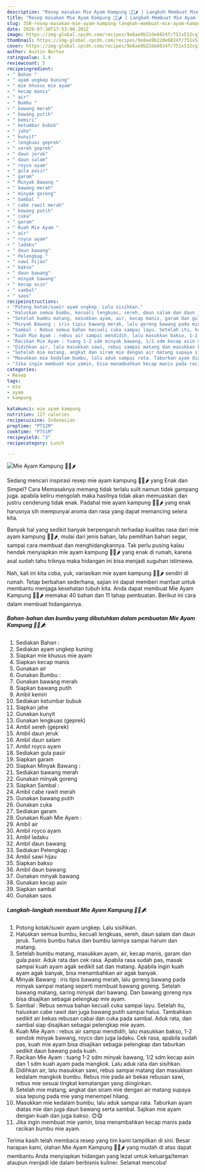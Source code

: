 ```yaml
---
description: "Resep masakan Mie Ayam Kampung 🍜🐥🌶 | Langkah Membuat Mie Ayam Kampung 🍜🐥🌶 Yang Lezat"
title: "Resep masakan Mie Ayam Kampung 🍜🐥🌶 | Langkah Membuat Mie Ayam Kampung 🍜🐥🌶 Yang Lezat"
slug: 350-resep-masakan-mie-ayam-kampung-langkah-membuat-mie-ayam-kampung-yang-lezat
date: 2020-07-30T17:53:08.201Z
image: https://img-global.cpcdn.com/recipes/9e8ae9b22de6024f/751x532cq70/mie-ayam-kampung-🍜🐥🌶-foto-resep-utama.jpg
thumbnail: https://img-global.cpcdn.com/recipes/9e8ae9b22de6024f/751x532cq70/mie-ayam-kampung-🍜🐥🌶-foto-resep-utama.jpg
cover: https://img-global.cpcdn.com/recipes/9e8ae9b22de6024f/751x532cq70/mie-ayam-kampung-🍜🐥🌶-foto-resep-utama.jpg
author: Austin Norton
ratingvalue: 3.4
reviewcount: 5
recipeingredient:
- " Bahan "
- " ayam ungkep kuning"
- " mie khusus mie ayam"
- " kecap manis"
- " air"
- " Bumbu "
- " bawang merah"
- " bawang putih"
- " kemiri"
- " ketumbar bubuk"
- " jahe"
- " kunyit"
- " lengkuas geprek"
- " sereh geprek"
- " daun jeruk"
- " daun salam"
- " royco ayam"
- " gula pasir"
- " garam"
- " Minyak Bawang "
- " bawang merah"
- " minyak goreng"
- " Sambal "
- " cabe rawit merah"
- " bawang putih"
- " cuka"
- " garam"
- " Kuah Mie Ayam "
- " air"
- " royco ayam"
- " ladaku"
- " daun bawang"
- " Pelengkap "
- " sawi hijau"
- " bakso"
- " daun bawang"
- " minyak bawang"
- " kecap asin"
- " sambal"
- " saos"
recipeinstructions:
- "Potong kotak/suwir ayam ungkep. Lalu sisihkan."
- "Haluskan semua bumbu, kecuali lengkuas, sereh, daun salam dan daun jeruk. Tumis bumbu halus dan bumbu lainnya sampai harum dan matang."
- "Setelah bumbu matang, masukkan ayam, air, kecap manis, garam dan gula pasir. Aduk rata dan cek rasa. Apabila rasa sudah pas, masak sampai kuah ayam agak sedikit sat dan matang. Apabila ingin kuah ayam agak banyak, bisa menambahkan air agak banyak."
- "Minyak Bawang : iris tipis bawang merah, lalu goreng bawang pada minyak sampai matang seperti membuat bawang goreng. Setelah bawang matang, saring minyak dari bawang. Dan bawang goreng nya bisa disajikan sebagai pelengkap mie ayam."
- "Sambal : Rebus semua bahan kecuali cuka sampai layu. Setelah itu, haluskan cabe rawit dan juga bawang putih sampai halus. Tambahkan sedikit air bekas rebusan cabai dan cuka pada sambal. Aduk rata, dan sambal siap disajikan sebagai pelengkap mie ayam."
- "Kuah Mie Ayam : rebus air sampai mendidih, lalu masukkan bakso, 1-2 sendok minyak bawang, royco dan juga ladaku. Cek rasa, apabila sudah pas, kuah mie ayam bisa disajikan sebagai pelengkap dan taburkan sedikit daun bawang pada kuah."
- "Racikan Mie Ayam : tuang 1-2 sdm minyak bawang, 1/2 sdm kecap asin dan 1 sdm kuah ayam pada mangkok. Lalu aduk rata dan sisihkan."
- "Didihkan air, lalu masukkan sawi, rebus sampai matang dan masukkan kedalam mangkok bumbu. Rebus mie pada air bekas rebusan sawi, rebus mie sesuai tingkat kematangan yang diinginkan."
- "Setelah mie matang, angkat dan siram mie dengan air matang supaya sisa tepung pada mie yang menempel hilang."
- "Masukkan mie kedalam bumbu, lalu aduk sampai rata. Taburkan ayam diatas mie dan juga daun bawang serta sambal. Sajikan mie ayam dengan kuah dan juga bakso. 😊😋"
- "Jika ingin membuat mie yamin, bisa menambahkan kecap manis pada racikan bumbu mie ayam."
categories:
- Resep
tags:
- mie
- ayam
- kampung

katakunci: mie ayam kampung 
nutrition: 127 calories
recipecuisine: Indonesian
preptime: "PT12M"
cooktime: "PT51M"
recipeyield: "3"
recipecategory: Lunch

---
```



![Mie Ayam Kampung 🍜🐥🌶](https://img-global.cpcdn.com/recipes/9e8ae9b22de6024f/751x532cq70/mie-ayam-kampung-🍜🐥🌶-foto-resep-utama.jpg)

Sedang mencari inspirasi resep mie ayam kampung 🍜🐥🌶 yang Enak dan Simpel? Cara Memasaknya memang tidak terlalu sulit namun tidak gampang juga. apabila keliru mengolah maka hasilnya tidak akan memuaskan dan justru cenderung tidak enak. Padahal mie ayam kampung 🍜🐥🌶 yang enak harusnya sih mempunyai aroma dan rasa yang dapat memancing selera kita.

Banyak hal yang sedikit banyak berpengaruh terhadap kualitas rasa dari mie ayam kampung 🍜🐥🌶, mulai dari jenis bahan, lalu pemilihan bahan segar, sampai cara membuat dan menghidangkannya. Tak perlu pusing kalau hendak menyiapkan mie ayam kampung 🍜🐥🌶 yang enak di rumah, karena asal sudah tahu triknya maka hidangan ini bisa menjadi suguhan istimewa.




Nah, kali ini kita coba, yuk, variasikan mie ayam kampung 🍜🐥🌶 sendiri di rumah. Tetap berbahan sederhana, sajian ini dapat memberi manfaat untuk membantu menjaga kesehatan tubuh kita. Anda dapat membuat Mie Ayam Kampung 🍜🐥🌶 memakai 40 bahan dan 11 tahap pembuatan. Berikut ini cara dalam membuat hidangannya.

<!--inarticleads1-->

##### Bahan-bahan dan bumbu yang dibutuhkan dalam pembuatan Mie Ayam Kampung 🍜🐥🌶:

1. Sediakan  Bahan :
1. Sediakan  ayam ungkep kuning
1. Siapkan  mie khusus mie ayam
1. Siapkan  kecap manis
1. Gunakan  air
1. Gunakan  Bumbu :
1. Gunakan  bawang merah
1. Siapkan  bawang putih
1. Ambil  kemiri
1. Sediakan  ketumbar bubuk
1. Siapkan  jahe
1. Gunakan  kunyit
1. Gunakan  lengkuas (geprek)
1. Ambil  sereh (geprek)
1. Ambil  daun jeruk
1. Ambil  daun salam
1. Ambil  royco ayam
1. Sediakan  gula pasir
1. Siapkan  garam
1. Siapkan  Minyak Bawang :
1. Sediakan  bawang merah
1. Gunakan  minyak goreng
1. Siapkan  Sambal :
1. Ambil  cabe rawit merah
1. Gunakan  bawang putih
1. Gunakan  cuka
1. Sediakan  garam
1. Gunakan  Kuah Mie Ayam :
1. Ambil  air
1. Ambil  royco ayam
1. Ambil  ladaku
1. Ambil  daun bawang
1. Sediakan  Pelengkap :
1. Ambil  sawi hijau
1. Siapkan  bakso
1. Ambil  daun bawang
1. Gunakan  minyak bawang
1. Gunakan  kecap asin
1. Siapkan  sambal
1. Gunakan  saos




<!--inarticleads2-->

##### Langkah-langkah membuat Mie Ayam Kampung 🍜🐥🌶:

1. Potong kotak/suwir ayam ungkep. Lalu sisihkan.
1. Haluskan semua bumbu, kecuali lengkuas, sereh, daun salam dan daun jeruk. Tumis bumbu halus dan bumbu lainnya sampai harum dan matang.
1. Setelah bumbu matang, masukkan ayam, air, kecap manis, garam dan gula pasir. Aduk rata dan cek rasa. Apabila rasa sudah pas, masak sampai kuah ayam agak sedikit sat dan matang. Apabila ingin kuah ayam agak banyak, bisa menambahkan air agak banyak.
1. Minyak Bawang : iris tipis bawang merah, lalu goreng bawang pada minyak sampai matang seperti membuat bawang goreng. Setelah bawang matang, saring minyak dari bawang. Dan bawang goreng nya bisa disajikan sebagai pelengkap mie ayam.
1. Sambal : Rebus semua bahan kecuali cuka sampai layu. Setelah itu, haluskan cabe rawit dan juga bawang putih sampai halus. Tambahkan sedikit air bekas rebusan cabai dan cuka pada sambal. Aduk rata, dan sambal siap disajikan sebagai pelengkap mie ayam.
1. Kuah Mie Ayam : rebus air sampai mendidih, lalu masukkan bakso, 1-2 sendok minyak bawang, royco dan juga ladaku. Cek rasa, apabila sudah pas, kuah mie ayam bisa disajikan sebagai pelengkap dan taburkan sedikit daun bawang pada kuah.
1. Racikan Mie Ayam : tuang 1-2 sdm minyak bawang, 1/2 sdm kecap asin dan 1 sdm kuah ayam pada mangkok. Lalu aduk rata dan sisihkan.
1. Didihkan air, lalu masukkan sawi, rebus sampai matang dan masukkan kedalam mangkok bumbu. Rebus mie pada air bekas rebusan sawi, rebus mie sesuai tingkat kematangan yang diinginkan.
1. Setelah mie matang, angkat dan siram mie dengan air matang supaya sisa tepung pada mie yang menempel hilang.
1. Masukkan mie kedalam bumbu, lalu aduk sampai rata. Taburkan ayam diatas mie dan juga daun bawang serta sambal. Sajikan mie ayam dengan kuah dan juga bakso. 😊😋
1. Jika ingin membuat mie yamin, bisa menambahkan kecap manis pada racikan bumbu mie ayam.




Terima kasih telah membaca resep yang tim kami tampilkan di sini. Besar harapan kami, olahan Mie Ayam Kampung 🍜🐥🌶 yang mudah di atas dapat membantu Anda menyiapkan hidangan yang lezat untuk keluarga/teman ataupun menjadi ide dalam berbisnis kuliner. Selamat mencoba!
